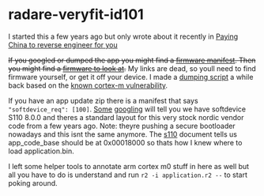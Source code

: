 radare-veryfit-id101
=====================

I started this a few years ago but only wrote about it recently in [Paying China to reverse engineer for you](https://citizengadget.com/post/167790047262/paying-china-to-reverse-engineer-for-you)

~~If you googled or dumped the app you might find a [firmware manifest](https://thrivestorage.blob.core.windows.net/gbycmfp7kapezg2ejzhiqttqc/LogCat_mysti_day1.txt?st=2016-09-15T10%3A54%3A00Z&se=2066-09-03T11%3A09%3A00Z&sp=r&sv=2015-04-05&sr=b&sig=QzjIVKi9u4vVpEthTy%2F2x%2BCTBAiJXZsum4%2FFpQp8r7M%3D). Then you might find a [firmware to look at](http://www.youduoyun.com/apps/firmwares/aiju_fw_id101hr_qzj_flash_v28.zip).~~ My links are dead, so youll need to find firmware yourself, or get it off your device. I made a [dumping script](https://gist.github.com/jacobrosenthal/6187c1b822e2f3bbec63bede6a1a0e92) a while back based on the [known cortex-m vulnerability](http://blog.includesecurity.com/2015/11/NordicSemi-ARM-SoC-Firmware-dumping-technique.html).

If you have an app update zip there is a manifest that says `"softdevice_req": [100]`. [Some](https://github.com/NordicSemiconductor/pc-nrfutil/blob/62d1e6c2554dfb5fbeb7d7aa906deb2a9ed67cc8/nordicsemi/__main__.py#L419) [googling](https://github.com/NordicSemiconductor/pc-nrfutil/blob/62d1e6c2554dfb5fbeb7d7aa906deb2a9ed67cc8/nordicsemi/__main__.py#L419) will tell you we have softdevice S110 8.0.0 and theres a standard layout for this very stock nordic vendor code from a few years ago. Note: theyre pushing a secure bootloader nowadays and this isnt the same anymore. The [s110](https://devzone.nordicsemi.com/f/nordic-q-a/1171/how-do-i-access-softdevice-version-string#post-id-3693) document tells us app_code_base should be at 0x00018000 so thats how I knew where to load application.bin.

I left some helper tools to annotate arm cortex m0 stuff in here as well but all you have to do is understand and run `r2 -i application.r2 --` to start poking around.
